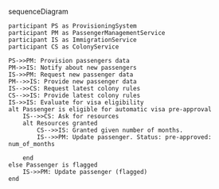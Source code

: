 sequenceDiagram

    participant PS as ProvisioningSystem
    participant PM as PassengerManagementService
    participant IS as ImmigrationService
    participant CS as ColonyService

    PS->>PM: Provision passengers data
    PM->>IS: Notify about new passengers
    IS->>PM: Request new passenger data
    PM-->>IS: Provide new passenger data
    IS-->>CS: Request latest colony rules
    CS-->>IS: Provide latest colony rules
    IS->>IS: Evaluate for visa eligibility
    alt Passenger is eligible for automatic visa pre-approval
        IS-->>CS: Ask for resources
        alt Resources granted
            CS-->>IS: Granted given number of months.
            IS-->>PM: Update passenger. Status: pre-approved: num_of_months

        end
    else Passenger is flagged
        IS->>PM: Update passenger (flagged)
    end